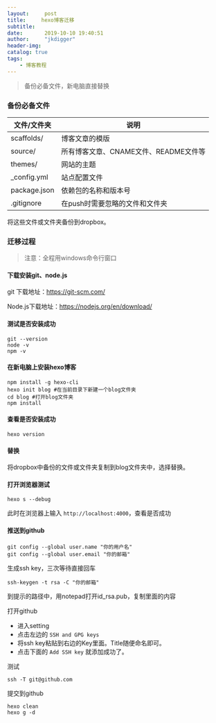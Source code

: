 ```yaml
---
layout:     post
title:     hexo博客迁移
subtitle:   
date:       2019-10-10 19:40:51
author:     "jkdigger"
header-img: 
catalog: true
tags:
    - 博客教程
---
```


> 备份必备文件，新电脑直接替换

### 备份必备文件

| 文件/文件夹  | 说明                                  |
| ------------ | ------------------------------------- |
| scaffolds/   | 博客文章的模版                        |
| source/      | 所有博客文章、CNAME文件、README文件等 |
| themes/      | 网站的主题                            |
| _config.yml  | 站点配置文件                          |
| package.json | 依赖包的名称和版本号                  |
| .gitignore   | 在push时需要忽略的文件和文件夹        |

将这些文件或文件夹备份到dropbox。

### 迁移过程

>  注意：全程用windows命令行窗口

#### 下载安装git、node.js

git 下载地址：https://git-scm.com/

Node.js下载地址：https://nodejs.org/en/download/

#### 测试是否安装成功

```
git --version
node -v
npm -v
```

#### 在新电脑上安装hexo博客

```
npm install -g hexo-cli
hexo init blog #在当前目录下新建一个blog文件夹
cd blog #打开blog文件夹
npm install
```

#### 查看是否安装成功

```
hexo version
```

#### 替换

将dropbox中备份的文件或文件夹复制到blog文件夹中，选择替换。

#### 打开浏览器测试

```
hexo s --debug
```

此时在浏览器上输入 ` http://localhost:4000 `，查看是否成功

#### 推送到github

```
git config --global user.name "你的用户名"
git config --global user.email "你的邮箱"
```

生成ssh key，三次等待直接回车

```
ssh-keygen -t rsa -C "你的邮箱"
```

到提示的路径中，用notepad打开id_rsa.pub，复制里面的内容

打开github

- 进入setting
- 点击左边的 `SSH and GPG keys` 
- 将ssh key粘贴到右边的Key里面。Title随便命名即可。
- 点击下面的 `Add SSH key` 就添加成功了。

测试

```
ssh -T git@github.com
```

提交到github

```
hexo clean
hexo g -d
```

